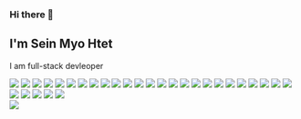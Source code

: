 ### Hi there 👋
## I'm Sein Myo Htet

   I am full-stack devleoper
<!--
**Ariford17/Ariford17** is a ✨ _special_ ✨ repository because its `README.md` (this file) appears on your GitHub profile.

Here are some ideas to get you started:

- 🔭 I’m currently working on something cool
- 🌱 I’m currently learning Spring Boot, C#, Go, and Ruby.
- 👯 I’m looking to collaborate with others.
- 🤔 I’m expanding new technology and learning to use it in projects.
- 💬 Ask me about Php, React, Java
- 📫 How to reach me: seinmyo.smh178@gmail.com
- 😄 Pronouns: ...
- ⚡ Fun fact: ...
-->
<img src="https://github-readme-stats.vercel.app/api?username=Ariford17&show_icons=true&theme=tokyonight" />

<img src ="https://img.shields.io/badge/MongoDB-%234ea94b.svg?style=for-the-badge&logo=mongodb&logoColor=white" />
<img src ="https://img.shields.io/badge/mysql-%2300f.svg?style=for-the-badge&logo=mysql&logoColor=white" />
<img src ="https://img.shields.io/badge/postgres-%23316192.svg?style=for-the-badge&logo=postgresql&logoColor=white" />
<img src ="https://img.shields.io/badge/MariaDB-003545?style=for-the-badge&logo=mariadb&logoColor=white" />
<img src= "https://img.shields.io/badge/.NET-5C2D91?style=for-the-badge&logo=.net&logoColor=white" />
<img src ="https://img.shields.io/badge/Amazon_AWS-FF9900?style=for-the-badge&logo=amazonaws&logoColor=white" />
<img src = "https://img.shields.io/badge/Google_Cloud-4285F4?style=for-the-badge&logo=google-cloud&logoColor=white" />
<img src = "https://img.shields.io/badge/Kubernetes-3069DE?style=for-the-badge&logo=kubernetes&logoColor=white" />
<img src = "https://img.shields.io/badge/Apollo%20GraphQL-311C87?&style=for-the-badge&logo=Apollo%20GraphQL&logoColor=white" />
<img src = "https://img.shields.io/badge/Bootstrap-563D7C?style=for-the-badge&logo=bootstrap&logoColor=white" />
<img src = "https://img.shields.io/badge/Deno-white?style=for-the-badge&logo=deno&logoColor=464647" />
<img src = "https://img.shields.io/badge/Docker-2CA5E0?style=for-the-badge&logo=docker&logoColor=white" />
<img src = "https://img.shields.io/badge/Node%20js-339933?style=for-the-badge&logo=nodedotjs&logoColor=white" />
<img src = "https://img.shields.io/badge/Django-092E20?style=for-the-badge&logo=django&logoColor=green" />
<img src= "https://img.shields.io/badge/React-20232A?style=for-the-badge&logo=react&logoColor=61DAFB" />
<img src="https://img.shields.io/badge/Vue%20js-35495E?style=for-the-badge&logo=vuedotjs&logoColor=4FC08D"/>
<img src="https://img.shields.io/badge/Vue%20js-35495E?style=for-the-badge&logo=vuedotjs&logoColor=4FC08D"/>
<img src="https://img.shields.io/badge/PHP-777BB4?style=for-the-badge&logo=php&logoColor=white"/>
<img src="https://img.shields.io/badge/TypeScript-007ACC?style=for-the-badge&logo=typescript&logoColor=white"/>
<img src="https://img.shields.io/badge/Python-FFD43B?style=for-the-badge&logo=python&logoColor=blue"/>
<img src="https://img.shields.io/badge/HTML5-E34F26?style=for-the-badge&logo=html5&logoColor=white"/>
<img src="https://img.shields.io/badge/%3C/%3E%20htmx-3D72D7?style=for-the-badge&logo=mysl&logoColor=white"/>
<img src="https://img.shields.io/badge/JavaScript-323330?style=for-the-badge&logo=javascript&logoColor=F7DF1E"/>
<img src="https://img.shields.io/badge/Instagram-E4405F?style=for-the-badge&logo=instagram&logoColor=white"/>
<img src="https://img.shields.io/badge/X-000000?style=for-the-badge&logo=x&logoColor=white"/>

<img src = "https://img.shields.io/badge/Express%20js-000000?style=for-the-badge&logo=express&logoColor=white" />
<img src = "https://img.shields.io/badge/Gatsby-663399?style=for-the-badge&logo=gatsby&logoColor=white" />
<img src = "https://img.shields.io/badge/next%20js-000000?style=for-the-badge&logo=nextdotjs&logoColor=white" />
<img src = "https://img.shields.io/badge/Laravel-FF2D20?style=for-the-badge&logo=laravel&logoColor=white" />



<div>
   <img src="https://img.shields.io/badge/Gmail-D14836?style=for-the-badge&logo=gmail&logoColor=white" />
   <img src="https://img.shields.io/badge/Telegram-2CA5E0?style=for-the-badge&logo=telegram&logoColor=white />
</div>

🧑‍💻 Developer/Forums
🎓 Education
